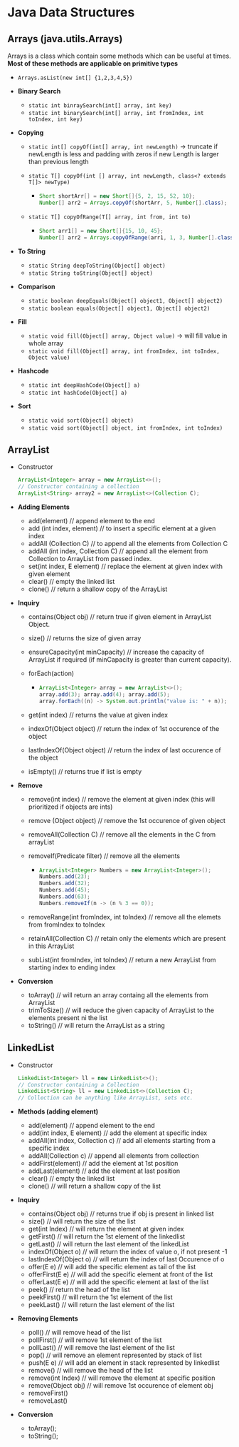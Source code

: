 # Java Data Structures

## Arrays (java.utils.Arrays)

Arrays is a class which contain some methods which can be useful at times. **Most of these methods are applicable on primitive types**

- `Arrays.asList(new int[] {1,2,3,4,5})`

- **Binary Search**

  - `static int binraySearch(int[] array, int key)`
  - `static int binarySearch(int[] array, int fromIndex, int toIndex, int key)`

- **Copying**

  - `static int[] copyOf(int[] array, int newLength)` -> truncate if newLength is less and padding with zeros if new Length is larger than previous length

  - `static T[] copyOf(int [] array, int newLength, class<? extends T[]> newType)`

    - ```java
      Short shortArr[] = new Short[]{5, 2, 15, 52, 10};
      Number[] arr2 = Arrays.copyOf(shortArr, 5, Number[].class);
      ```

  - `static T[] copyOfRange(T[] array, int from, int to)`

    - ```java
      Short arr1[] = new Short[]{15, 10, 45};
      Number[] arr2 = Arrays.copyOfRange(arr1, 1, 3, Number[].class);
      ```

- **To String**

  - `static String deepToString(Object[] object)`
  - `static String toString(Object[] object)`

- **Comparison**

  - `static boolean deepEquals(Object[] object1, Object[] object2)`
  - `static boolean equals(Object[] object1, Object[] object2)`

- **Fill**

  - `static void fill(Object[] array, Object value)` -> will fill value in whole array
  - `static void fill(Object[] array, int fromIndex, int toIndex, Object value)`

- **Hashcode**

  - `static int deepHashCode(Object[] a)`
  - `static int hashCode(Object[] a)`

- **Sort**

  - `static void sort(Object[] object)`
  - `static void sort(Object[] object, int fromIndex, int toIndex)`

## ArrayList

- Constructor

  ```java
  ArrayList<Integer> array = new ArrayList<>();
  // Constructor containing a collection
  ArrayList<String> array2 = new ArrayList<>(Collection C);
  ```

- **Adding Elements**

  - add(element) // append element to the end
  - add (int index, element) // to insert a specific element at a given index
  - addAll (Collection C) // to append all the elements from Collection C
  - addAll (int index, Collection C) // append all the element from Collection to ArrayList from passed index.
  - set(int index, E element) // replace the element at given index with given element
  - clear() // empty the linked list
  - clone() // return a shallow copy of the ArrayList

- **Inquiry**

  - contains(Object obj) // return true if given element in ArrayList Object.

  - size() // returns the size of given array

  - ensureCapacity(int minCapacity) // increase the capacity of ArrayList if required (if minCapacity is greater than current capacity).

  - forEach(action)

    - ```java
      ArrayList<Integer> array = new ArrayList<>();
      array.add(3); array.add(4); array.add(5);
      array.forEach((n) -> System.out.println("value is: " + n));
      ```

  - get(int index) // returns the value at given index

  - indexOf(Object object) // return the index of 1st occurence of the object

  - lastIndexOf(Object object) // return the index of last occurence of the object

  - isEmpty() // returns true if list is empty

- **Remove**

  - remove(int index) // remove the element at given index (this will prioritized if objects are ints)

  - remove (Object object) // remove the 1st occurence of given object

  - removeAll(Collection C) // remove all the elements in the C from arrayList

  - removeIf(Predicate filter) // remove all the elements

    - ```java
      ArrayList<Integer> Numbers = new ArrayList<Integer>();
      Numbers.add(23);
      Numbers.add(32);
      Numbers.add(45);
      Numbers.add(63);
      Numbers.removeIf(n -> (n % 3 == 0));
      ```

  - removeRange(int fromIndex, int toIndex) // remove all the elemets from fromIndex to toIndex

  - retainAll(Collection C) // retain only the elements which are present in this ArrayList

  - subList(int fromIndex, int toIndex) // return a new ArrayList from starting index to ending index

- **Conversion**

  - toArray() // will return an array containg all the elements from ArrayList
  - trimToSize() // will reduce the given capacity of ArrayList to the elements present ni the list
  - toString() // will return the ArrayList as a string

## LinkedList

- Constructor

  ```java
  LinkedList<Integer> ll = new LinkedList<>();
  // Constructor containing a Collection
  LinkedList<String> ll = new LinkedList<>(Collection C);
  // Collection can be anything like ArrayList, sets etc.
  ```

- **Methods (adding element)**

  - add(element) // append element to the end
  - add(int index, E element) // add the element at specific index
  - addAll(int index, Collection<E> c) // add all elements starting from a specific index
  - addAll(Collection<E> c) // append all elements from collection
  - addFirst(element) // add the element at 1st position
  - addLast(element) // add the element at last position
  - clear() // empty the linked list
  - clone() // will return a shallow copy of the list

- **Inquiry**

  - contains(Object obj) // returns true if obj is present in linked list
  - size() // will return the size of the list
  - get(int Index) // will return the element at given index
  - getFirst() // will return the 1st element of the linkedlist
  - getLast() // will return the last element of the linkedList
  - indexOf(Object o) // will return the index of value o, if not present -1
  - lastIndexOf(Object o) // will return the index of last Occurence of o
  - offer(E e) // will add the specific element as tail of the list
  - offerFirst(E e) // will add the specific element at front of the list
  - offerLast(E e) // will add the specific element at last of the list
  - peek() // return the head of the list
  - peekFirst() // will return the 1st element of the list
  - peekLast() // will return the last element of the list

- **Removing Elements**

  - poll() // will remove head of the list
  - pollFirst() // will remove 1st element of the list
  - pollLast() // will remove the last element of the list
  - pop() // will remove an element represented by stack of list
  - push(E e) // will add an element in stack represented by linkedlist
  - remove() // will remove the head of the list
  - remove(int Index) // will remove the element at specific position
  - remove(Object obj) // will remove 1st occurence of element obj
  - removeFirst()
  - removeLast()

- **Conversion**

  - toArray();
  - toString();
